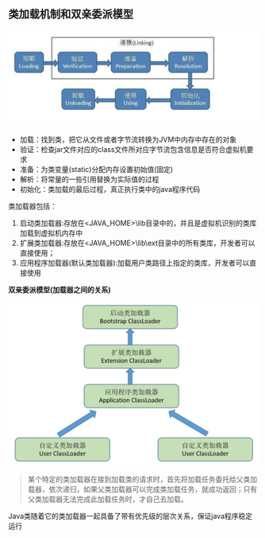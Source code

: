 ## 类加载机制和双亲委派模型

![classLoader](../../image/classLoader.png)

- 加载：找到类，把它从文件或者字节流转换为JVM中内存中存在的对象
- 验证：检查jar文件对应的class文件所对应字节流包含信息是否符合虚拟机要求
- 准备：为类变量(static)分配内存设置初始值(固定)
- 解析：将常量的一些引用替换为实际值的过程
- 初始化：类加载的最后过程，真正执行类中的java程序代码

类加载器包括：

1. 启动类加载器:存放在<JAVA_HOME>\lib目录中的，并且是虚拟机识别的类库加载到虚拟机内存中
2. 扩展类加载器:存放在<JAVA_HOME>\lib\ext目录中的所有类库，开发者可以直接使用；
3. 应用程序加载器(默认类加载器):加载用户类路径上指定的类库，开发者可以直接使用

**双亲委派模型(加载器之间的关系)**

![delegate](../../image/delegate_model.png)

> 某个特定的类加载器在接到加载类的请求时，首先将加载任务委托给父类加载器，依次递归，如果父类加载器可以完成类加载任务，就成功返回；只有父类加载器无法完成此加载任务时，才自己去加载。

Java类随着它的类加载器一起具备了带有优先级的层次关系，保证java程序稳定运行